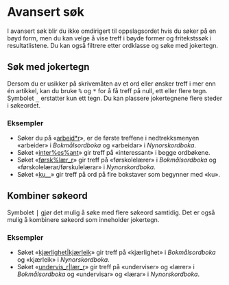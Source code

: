 
# Avansert søk
I avansert søk blir du ikke omdirigert til oppslagsordet hvis du søker på en bøyd form, men du kan velge å vise treff i bøyde former og fritekstssøk i resultatlistene. Du kan også filtrere etter ordklasse og søke med jokertegn.

## Søk med jokertegn

Dersom du er usikker på skrivemåten av et ord eller ønsker treff i mer enn én artikkel, kan du bruke <kbd>%</kbd> og <kbd>\*</kbd> for å få treff på null, ett eller flere tegn. Symbolet <kbd>\_</kbd> erstatter kun ett tegn. Du kan plassere jokertegnene flere steder i søkeordet.

### Eksempler

*   Søker du på «[arbeid\*r](https://ordbokene.no/bm,nn/search?q=arbeid%2ar&scope=ei)», er de første treffene i nedtrekksmenyen «arbeider» i _Bokmålsordboka_ og «arbeidar» i _Nynorskordboka_.
*   Søket «[inter%es%ant](https://ordbokene.no/bm,nn/search?q=inter%25es%25ant&scope=ei)» gir treff på «interessant» i begge ordbøkene.
*   Søket «[førsk%lær\_r](https://ordbokene.no/bm,nn/search?q=f%C3%B8rsk%25l%C3%A6r_r&scope=ei)» gir treff på «førskolelærer» i _Bokmålsordboka_ og «førskolelærar/førskulelærar» i _Nynorskordboka_.
*   Søket «[ku\_\_](https://ordbokene.no/bm,nn/search?q=ku__&scope=e)» gir treff på ord på fire bokstaver som begynner med «ku».

## Kombiner søkeord

Symbolet <kbd>|</kbd> gjør det mulig å søke med flere søkeord samtidig. Det er også mulig å kombinere søkeord som inneholder jokertegn.

### Eksempler

*   Søket «[kjærlighet|kjærleik](https://ordbokene.no/bm,nn/search?q=kj%C3%A6rlighet%7Ckj%C3%A6rleik&scope=ei)» gir treff på «kjærlighet» i _Bokmålsordboka_ og «kjærleik» i _Nynorskordboka_.
*   Søket «[undervis\_r|lær\_r](https://ordbokene.no/bm,nn/search?q=undervis_r%7Cl%C3%A6r_r&scope=ei)» gir treff på «underviser» og «lærer» i _Bokmålsordboka_ og «undervisar» og «lærar» i _Nynorskordboka_.
